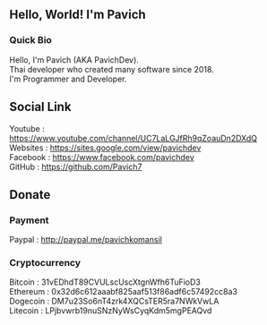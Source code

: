 ## Hello, World! I'm Pavich
### Quick Bio
Hello, I'm Pavich (AKA PavichDev).\
Thai developer who created many software since 2018.\
I'm Programmer and Developer.
## Social Link
Youtube : https://www.youtube.com/channel/UC7LaLGJfRh9qZoauDn2DXdQ \
Websites : https://sites.google.com/view/pavichdev \
Facebook : https://www.facebook.com/pavichdev \
GitHub : https://github.com/Pavich7
## Donate
### Payment
Paypal : http://paypal.me/pavichkomansil
### Cryptocurrency
Bitcoin : 31vEDhdT89CVULscUscXtgnWfh6TuFioD3\
Ethereum : 0x32d6c612aaabf825aaf513f86adf6c57492cc8a3\
Dogecoin : DM7u23So6nT4zrk4XQCsTER5ra7NWkVwLA\
Litecoin : LPjbvwrb19nuSNzNyWsCyqKdm5mgPEAQvd
